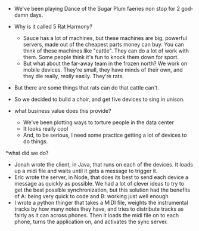 

* We've been playing Dance of the Sugar Plum faeries non stop
  for 2 god-damn days. 

* Why is it called 5 Rat Harmony? 
  * Sauce has a lot of machines, but these machines are big, powerful 
    servers, made out of the cheapest parts money can buy. 
    You can think of these machines like "cattle".
    They can do a lot of work with them. Some people think it's fun
    to knock them down for sport.
  * But what about the far-away team in the frozen north? 
    We work on mobile devices. 
    They're small, they have minds of their own, and they die 
    really, _really_ easily. 
    They're rats.
 * But there are some things that rats can do that cattle can't. 
 * So we decided to build a choir, and get five devices to sing
   in unison. 
 

* what business value does this provide?
  * We've been plotting ways to torture people in the data center
  * It looks really cool
  * And, to be serious, I need some practice getting a lot of 
    devices to do things. 

*what did we do? 

* Jonah wrote the client, in Java, that runs on each of the devices. It 
  loads up a midi file and waits until it gets a message to trigger it. 
* Eric wrote the server, in Node, that does its best to send each device a 
  message as quickly as possible. We had a lot of clever ideas to try to get
  the best possible synchronization, but this solution had the benefits
  of 
  A: being very quick to code
  and
  B: working just well enough 
* I wrote a python thinger that takes a MIDI file, weights the instrumental
  tracks by how many notes they have, and tries to distribute tracks 
  as fairly as it can across phones. Then it loads the midi file on to
  each phone, turns the application on, and activates the sync server. 

